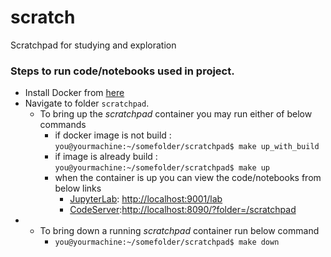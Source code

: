 # scratch
Scratchpad for studying and exploration

### Steps to run code/notebooks used in project. 
- Install Docker from [here](https://docs.docker.com/get-docker/)
- Navigate to folder `scratchpad`.
    - To bring up the _scratchpad_ container you may run either of below commands 
        - if docker image is not build : `you@yourmachine:~/somefolder/scratchpad$ make up_with_build`
        - if image is already build : `you@yourmachine:~/somefolder/scratchpad$ make up`
        - when the container is up you can view the code/notebooks from below links
            - [JupyterLab](https://jupyter.org/install): [http://localhost:9001/lab](http://localhost:9001/lab)
            - [CodeServer](https://github.com/coder/code-server):[http://localhost:8090/?folder=/scratchpad](http://localhost:8090/?folder=/scratchpad)
- 
    - To bring down a running _scratchpad_ container run below command 
        - `you@yourmachine:~/somefolder/scratchpad$ make down`